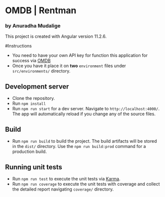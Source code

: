 # OMDB | Rentman
### by Anuradha Mudalige

This project is created with Angular version 11.2.6.

#Instructions

- You need to have your own API key for function this application for success via [OMDB](http://www.omdbapi.com)
- Once you have it place it on **two** `environment` files under `src/environments/` directory.

## Development server

- Clone the repository.
- Run `npm install`
- Run `npm run start` for a dev server. Navigate to `http://localhost:4000/`. The app will automatically reload if you change any of the source files.

## Build

- Run `npm run build` to build the project. The build artifacts will be stored in the `dist/` directory. Use the `npm run build:prod` command for a production build.

## Running unit tests

- Run `npm run test` to execute the unit tests via [Karma](https://karma-runner.github.io).
- Run `npm run coverage` to execute the unit tests with coverage and collect the detailed report navigating `coverage/` directory.
